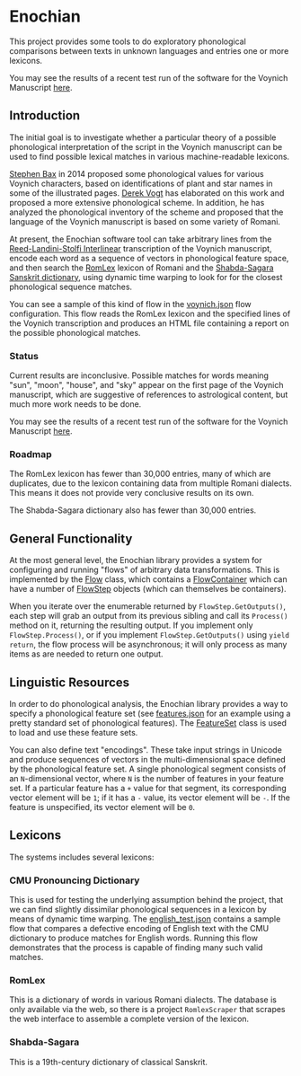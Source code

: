 # Enochian

This project provides some tools to do exploratory phonological comparisons
between texts in unknown languages and entries one or more lexicons.

You may see the results of a recent test run of the software for the Voynich Manuscript
[here](http://kulibali.github.io/enochian/index.html).

## Introduction

The initial goal is to investigate whether a particular theory of a possible
phonological interpretation of the script in the Voynich manuscript can be used
to find possible lexical matches in various machine-readable lexicons.

[Stephen Bax](https://stephenbax.net/?page_id=11) in 2014 proposed some
phonological values for various Voynich characters, based on identifications of
plant and star names in some of the illustrated pages. [Derek
Vogt](https://www.youtube.com/channel/UC-sW5dOlDxxu0EgdNn2pMaQ/videos) has
elaborated on this work and proposed a more extensive phonological scheme. In
addition, he has analyzed the phonological inventory of the scheme and proposed
that the language of the Voynich manuscript is based on some variety of Romani.

At present, the Enochian software tool can take arbitrary lines from the
[Reed-Landini-Stolfi
Interlinear](http://www.ic.unicamp.br/~stolfi/voynich/98-12-28-interln16e6/)
transcription of the Voynich manuscript, encode each word as a sequence of
vectors in phonological feature space, and then search the
[RomLex](http://romani.uni-graz.at/romlex/) lexicon of Romani and the
[Shabda-Sagara Sanskrit
dictionary](http://www.sanskrit-lexicon.uni-koeln.de/scans/csldoc/dictionaries/shs.html),
using dynamic time warping to look for for the closest phonological sequence
matches.

You can see a sample of this kind of flow in the
[voynich.json](https://github.com/kulibali/enochian/blob/master/samples/voynich.json)
flow configuration. This flow reads the RomLex lexicon and the specified lines
of the Voynich transcription and produces an HTML file containing a report on
the possible phonological matches.

### Status

Current results are inconclusive. Possible matches for words meaning "sun",
"moon", "house", and "sky" appear on the first page of the Voynich manuscript,
which are suggestive of references to astrological content, but much more work
needs to be done.

You may see the results of a recent test run of the software for the Voynich Manuscript
[here](http://kulibali.github.io/enochian/index.html).

### Roadmap

The RomLex lexicon has fewer than 30,000 entries, many of which are duplicates,
due to the lexicon containing data from multiple Romani dialects. This means it
does not provide very conclusive results on its own.

The Shabda-Sagara dictionary also has fewer than 30,000 entries.


## General Functionality

At the most general level, the Enochian library provides a system for
configuring and running "flows" of arbitrary data transformations. This is
implemented by the
[Flow](https://github.com/kulibali/enochian/blob/master/source/Enochian/Flow/Flow.cs)
class, which contains a
[FlowContainer](https://github.com/kulibali/enochian/blob/master/source/Enochian/Flow/FlowContainer.cs)
which can have a number of
[FlowStep](https://github.com/kulibali/enochian/blob/master/source/Enochian/Flow/FlowStep.cs)
objects (which can themselves be containers).

When you iterate over the enumerable returned by `FlowStep.GetOutputs()`, each
step will grab an output from its previous sibling and call its `Process()`
method on it, returning the resulting output. If you implement only
`FlowStep.Process()`, or if you implement `FlowStep.GetOutputs()` using `yield
return`, the flow process will be asynchronous; it will only process as many
items as are needed to return one output.


## Linguistic Resources

In order to do phonological analysis, the Enochian library provides a way to
specify a phonological feature set (see
[features.json](https://github.com/kulibali/enochian/blob/master/resources/encodings/features.json)
for an example using a pretty standard set of phonological features). The
[FeatureSet](https://github.com/kulibali/enochian/blob/master/source/Enochian/Text/FeatureSet.cs)
class is used to load and use these feature sets.

You can also define text "encodings". These take input strings in Unicode and
produce sequences of vectors in the multi-dimensional space defined by the
phonological feature set. A single phonological segment consists of an
`N`-dimensional vector, where `N` is the number of features in your feature set.
If a particular feature has a `+` value for that segment, its corresponding
vector element will be `1`; if it has a `-` value, its vector element will be
`-`. If the feature is unspecified, its vector element will be `0`.


## Lexicons

The systems includes several lexicons:

### CMU Pronouncing Dictionary

This is used for testing the underlying assumption behind the project, that we
can find slightly dissimilar phonological sequences in a lexicon by means of
dynamic time warping. The
[english_test.json](https://github.com/kulibali/enochian/blob/master/samples/english_test.json)
contains a sample flow that compares a defective encoding of English text with
the CMU dictionary to produce matches for English words. Running this flow
demonstrates that the process is capable of finding many such valid matches.

### RomLex

This is a dictionary of words in various Romani dialects. The database is only
available via the web, so there is a project `RomlexScraper` that scrapes the
web interface to assemble a complete version of the lexicon.

### Shabda-Sagara

This is a 19th-century dictionary of classical Sanskrit.
